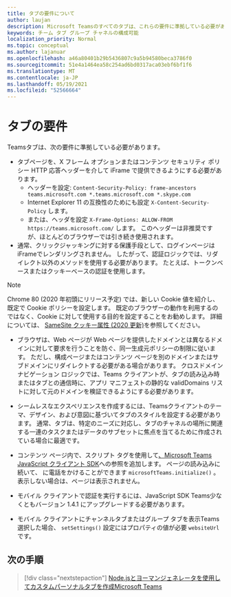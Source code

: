 ```yaml
---
title: タブの要件について
author: laujan
description: Microsoft Teamsのすべてのタブは、これらの要件に準拠している必要があります。
keywords: チーム タブ グループ チャネルの構成可能
localization_priority: Normal
ms.topic: conceptual
ms.author: lajanuar
ms.openlocfilehash: a46a80401b29b5436807c9a5b94580beca3786f0
ms.sourcegitcommit: 51e4a1464ea58c254ad6bd0317aca03ebf6bf1f6
ms.translationtype: MT
ms.contentlocale: ja-JP
ms.lasthandoff: 05/19/2021
ms.locfileid: "52566664"
---
```

# <a name="tab-requirements"></a>タブの要件

Teamsタブは、次の要件に準拠している必要があります。

* タブページを、X フレーム オプションまたはコンテンツ セキュリティ ポリシー HTTP 応答ヘッダーを介して iFrame で提供できるようにする必要があります。
  * ヘッダーを設定: `Content-Security-Policy: frame-ancestors teams.microsoft.com *.teams.microsoft.com *.skype.com`
  * Internet Explorer 11 の互換性のためにも設定 `X-Content-Security-Policy` します。
  * または、ヘッダを設定 `X-Frame-Options: ALLOW-FROM https://teams.microsoft.com/` します。 このヘッダーは非推奨ですが、ほとんどのブラウザーでは引き続き使用されます。
* 通常、クリックジャッキングに対する保護手段として、ログインページはiFrameでレンダリングされません。 したがって、認証ロジックでは、リダイレクト以外のメソッドを使用する必要があります。 たとえば、トークンベースまたはクッキーベースの認証を使用します。

> [!NOTE]
> Chrome 80 (2020 年初頭にリリース予定) では、新しい Cookie 値を紹介し、既定で Cookie ポリシーを設定します。 既定のブラウザーの動作を利用するのではなく、Cookie に対して使用する目的を設定することをお勧めします。 詳細については、 [SameSite クッキー属性 (2020 更新)](../../resources/samesite-cookie-update.md)を参照してください。

* ブラウザは、Web ページが Web ページを提供したドメインとは異なるドメインに対して要求を行うことを防ぐ、同一生成元ポリシーの制限に従います。 ただし、構成ページまたはコンテンツ ページを別のドメインまたはサブドメインにリダイレクトする必要がある場合があります。 クロスドメイン ナビゲーション ロジックでは、Teams クライアントが、タブの読み込み時またはタブとの通信時に、アプリ マニフェストの静的な validDomains リストに対して元のドメインを検証できるようにする必要があります。

* シームレスなエクスペリエンスを作成するには、Teamsクライアントのテーマ、デザイン、および意図に基づいてタブのスタイルを設定する必要があります。 通常、タブは、特定のニーズに対応し、タブのチャネルの場所に関連する一連のタスクまたはデータのサブセットに焦点を当てるために作成されている場合に最適です。

* コンテンツ ページ内で、スクリプト タグを使用して[、Microsoft Teams JavaScript クライアント SDK](/javascript/api/overview/msteams-client)への参照を追加します。 ページの読み込みに続いて、 に電話をかけることができます `microsoftTeams.initialize()` 。 表示しない場合は、ページは表示されません。

* モバイル クライアントで認証を実行するには、JavaScript SDK Teams少なくともバージョン 1.4.1 にアップグレードする必要があります。

* モバイル クライアントにチャンネルタブまたはグループ タブを表示Teams選択した場合、 `setSettings()` 設定にはプロパティの値が必要 `websiteUrl` です。

## <a name="next-step"></a>次の手順

> [!div class="nextstepaction"]
> [Node.jsとヨーマンジェネレータを使用してカスタムパーソナルタブを作成Microsoft Teams](~/tabs/quickstarts/create-personal-tab-node-yeoman.md)